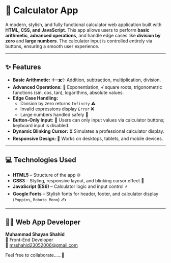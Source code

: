 # 🧮 Calculator App

A modern, stylish, and fully functional calculator web application built with **HTML, CSS, and JavaScript**. This app allows users to perform **basic arithmetic**, **advanced operations**, and handle edge cases like **division by zero** and **large numbers**. The calculator input is controlled entirely via buttons, ensuring a smooth user experience.

---

## ✨ Features

- **Basic Arithmetic:** ➕➖✖️➗ Addition, subtraction, multiplication, division.  
- **Advanced Operations:** 🧮 Exponentiation, √ square roots, trigonometric functions (sin, cos, tan), logarithms, absolute values.  
- **Edge Case Handling:**  
  - Division by zero returns `Infinity` ⚠️  
  - Invalid expressions display `Error` ❌  
  - Large numbers handled safely 💯  
- **Button-Only Input:** 🔘 Users can only input values via calculator buttons; keyboard input is disabled.  
- **Dynamic Blinking Cursor:** ⏳ Simulates a professional calculator display.  
- **Responsive Design:** 📱 Works on desktops, tablets, and mobile devices.  

---

## 💻 Technologies Used

- **HTML5** – Structure of the app 🌐  
- **CSS3** – Styling, responsive layout, and blinking cursor effect 🎨  
- **JavaScript (ES6)** – Calculator logic and input control ⚡  
- **Google Fonts** – Stylish fonts for header, footer, and calculator display (`Poppins`, `Roboto Mono`) ✍️  

---

## 👨‍💻 Web App Developer
**Muhammad Shayan Shahid**  
📍 Front-End Developer   
📧 msshahid23052006@gmail.com  

Feel free to collaborate......🤝
